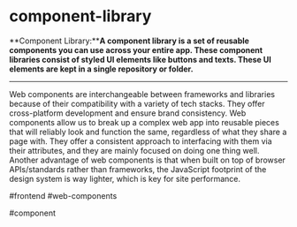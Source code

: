 # component-library

**Component Library:****A component library is a set of reusable components you can use across your entire app. These component libraries consist of styled UI elements like buttons and texts. These UI elements are kept in a single repository or folder.**
<hr>
Web components are interchangeable between frameworks and libraries because of their compatibility with a variety of tech stacks. They offer cross-platform development and ensure brand consistency. Web components allow us to break up a complex web app into reusable pieces that will reliably look and function the same, regardless of what they share a page with. They offer a consistent approach to interfacing with them via their attributes, and they are mainly focused on doing one thing well. Another advantage of web components is that when built on top of browser APIs/standards rather than frameworks, the JavaScript footprint of the design system is way lighter, which is key for site performance.

#frontend #web-components

#component 
